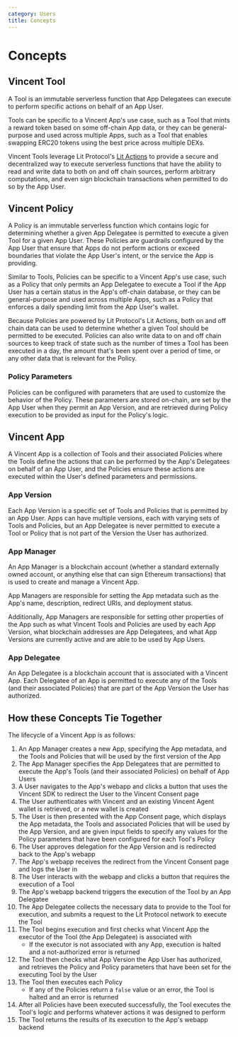 ```yaml
---
category: Users
title: Concepts
---
```


# Concepts

## Vincent Tool

A Tool is an immutable serverless function that App Delegatees can execute to perform specific actions on behalf of an App User.

Tools can be specific to a Vincent App's use case, such as a Tool that mints a reward token based on some off-chain App data, or they can be general-purpose and used across multiple Apps, such as a Tool that enables swapping ERC20 tokens using the best price across multiple DEXs.

Vincent Tools leverage Lit Protocol's [Lit Actions](https://developer.litprotocol.com/sdk/serverless-signing/overview) to provide a secure and decentralized way to execute serverless functions that have the ability to read and write data to both on and off chain sources, perform arbitrary computations, and even sign blockchain transactions when permitted to do so by the App User.

## Vincent Policy

A Policy is an immutable serverless function which contains logic for determining whether a given App Delegatee is permitted to execute a given Tool for a given App User. These Policies are guardrails configured by the App User that ensure that Apps do not perform actions or exceed boundaries that violate the App User's intent, or the service the App is providing.

Similar to Tools, Policies can be specific to a Vincent App's use case, such as a Policy that only permits an App Delegatee to execute a Tool if the App User has a certain status in the App's off-chain database, or they can be general-purpose and used across multiple Apps, such as a Policy that enforces a daily spending limit from the App User's wallet.

Because Policies are powered by Lit Protocol's Lit Actions, both on and off chain data can be used to determine whether a given Tool should be permitted to be executed. Policies can also write data to on and off chain sources to keep track of state such as the number of times a Tool has been executed in a day, the amount that's been spent over a period of time, or any other data that is relevant for the Policy.

### Policy Parameters

Policies can be configured with parameters that are used to customize the behavior of the Policy. These parameters are stored on-chain, are set by the App User when they permit an App Version, and are retrieved during Policy execution to be provided as input for the Policy's logic.

## Vincent App

A Vincent App is a collection of Tools and their associated Policies where the Tools define the actions that can be performed by the App's Delegatees on behalf of an App User, and the Policies ensure these actions are executed within the User's defined parameters and permissions.

### App Version

Each App Version is a specific set of Tools and Policies that is permitted by an App User. Apps can have multiple versions, each with varying sets of Tools and Policies, but an App Delegatee is never permitted to execute a Tool or Policy that is not part of the Version the User has authorized.

### App Manager

An App Manager is a blockchain account (whether a standard externally owned account, or anything else that can sign Ethereum transactions) that is used to create and manage a Vincent App.

App Managers are responsible for setting the App metadata such as the App's name, description, redirect URIs, and deployment status.

Additionally, App Managers are responsible for setting other properties of the App such as what Vincent Tools and Policies are used by each App Version, what blockchain addresses are App Delegatees, and what App Versions are currently active and are able to be used by App Users.

### App Delegatee

An App Delegatee is a blockchain account that is associated with a Vincent App. Each Delegatee of an App is permitted to execute any of the Tools (and their associated Policies) that are part of the App Version the User has authorized.

## How these Concepts Tie Together

The lifecycle of a Vincent App is as follows:

1. An App Manager creates a new App, specifying the App metadata, and the Tools and Policies that will be used by the first version of the App
2. The App Manager specifies the App Delegatees that are permitted to execute the App's Tools (and their associated Policies) on behalf of App Users
3. A User navigates to the App's webapp and clicks a button that uses the Vincent SDK to redirect the User to the Vincent Consent page
4. The User authenticates with Vincent and an existing Vincent Agent wallet is retrieved, or a new wallet is created
5. The User is then presented with the App Consent page, which displays the App metadata, the Tools and associated Policies that will be used by the App Version, and are given input fields to specify any values for the Policy parameters that have been configured for each Tool's Policy
6. The User approves delegation for the App Version and is redirected back to the App's webapp
7. The App's webapp receives the redirect from the Vincent Consent page and logs the User in
8. The User interacts with the webapp and clicks a button that requires the execution of a Tool
9. The App's webapp backend triggers the execution of the Tool by an App Delegatee
10. The App Delegatee collects the necessary data to provide to the Tool for execution, and submits a request to the Lit Protocol network to execute the Tool
11. The Tool begins execution and first checks what Vincent App the executor of the Tool (the App Delegatee) is associated with
    - If the executor is not associated with any App, execution is halted and a not-authorized error is returned
12. The Tool then checks what App Version the App User has authorized, and retrieves the Policy and Policy parameters that have been set for the executing Tool by the User
13. The Tool then executes each Policy
    - If any of the Policies return a `false` value or an error, the Tool is halted and an error is returned
14. After all Policies have been executed successfully, the Tool executes the Tool's logic and performs whatever actions it was designed to perform
15. The Tool returns the results of its execution to the App's webapp backend